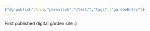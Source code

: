 ```yaml
---
{"dg-publish":true,"permalink":"/test/","tags":["gardenEntry"]}
---
```


First published digital garden site :)